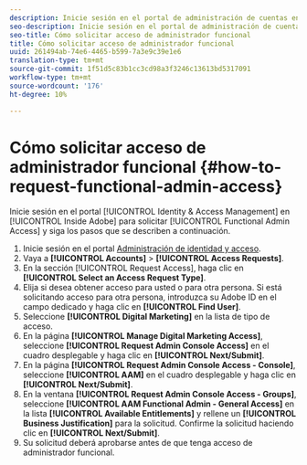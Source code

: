 ```yaml
---
description: Inicie sesión en el portal de administración de cuentas en Adobe interno para solicitar acceso de administrador funcional y siga los pasos que se describen a continuación.
seo-description: Inicie sesión en el portal de administración de cuentas en Adobe interno para solicitar acceso de administrador funcional y siga los pasos que se describen a continuación.
seo-title: Cómo solicitar acceso de administrador funcional
title: Cómo solicitar acceso de administrador funcional
uuid: 261494ab-74e6-4465-b599-7a3e9c39e1e6
translation-type: tm+mt
source-git-commit: 1f51d5c83b1cc3cd98a3f3246c13613bd5317091
workflow-type: tm+mt
source-wordcount: '176'
ht-degree: 10%

---
```



# Cómo solicitar acceso de administrador funcional {#how-to-request-functional-admin-access}

Inicie sesión en el portal [!UICONTROL Identity & Access Management] en [!UICONTROL Inside Adobe] para solicitar [!UICONTROL Functional Admin Access] y siga los pasos que se describen a continuación.

<!-- request-functional-admin-access.xml -->

1. Inicie sesión en el portal [Administración de identidad y acceso](https://iam.corp.adobe.com).
2. Vaya a **[!UICONTROL Accounts]** > **[!UICONTROL Access Requests]**.
3. En la sección [!UICONTROL Request Access], haga clic en **[!UICONTROL Select an Access Request Type]**.
4. Elija si desea obtener acceso para usted o para otra persona. Si está solicitando acceso para otra persona, introduzca su Adobe ID en el campo dedicado y haga clic en **[!UICONTROL Find User]**.
5. Seleccione **[!UICONTROL Digital Marketing]** en la lista de tipo de acceso.
6. En la página **[!UICONTROL Manage Digital Marketing Access]**, seleccione **[!UICONTROL Request Admin Console Access]** en el cuadro desplegable y haga clic en **[!UICONTROL Next/Submit]**.
7. En la página **[!UICONTROL Request Admin Console Access - Console]**, seleccione **[!UICONTROL AAM]** en el cuadro desplegable y haga clic en **[!UICONTROL Next/Submit]**.
8. En la ventana **[!UICONTROL Request Admin Console Access - Groups]**, seleccione **[!UICONTROL AAM Functional Admin - General Access]** en la lista **[!UICONTROL Available Entitlements]** y rellene un **[!UICONTROL Business Justification]** para la solicitud. Confirme la solicitud haciendo clic en **[!UICONTROL Next/Submit]**.
9. Su solicitud deberá aprobarse antes de que tenga acceso de administrador funcional.